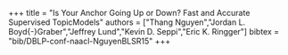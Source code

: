 +++
title =  "Is Your Anchor Going Up or Down? Fast and Accurate Supervised TopicModels"
authors = ["Thang Nguyen","Jordan L. Boyd{-}Graber","Jeffrey Lund","Kevin D. Seppi","Eric K. Ringger"]
bibtex = "bib/DBLP-conf-naacl-NguyenBLSR15"
+++
